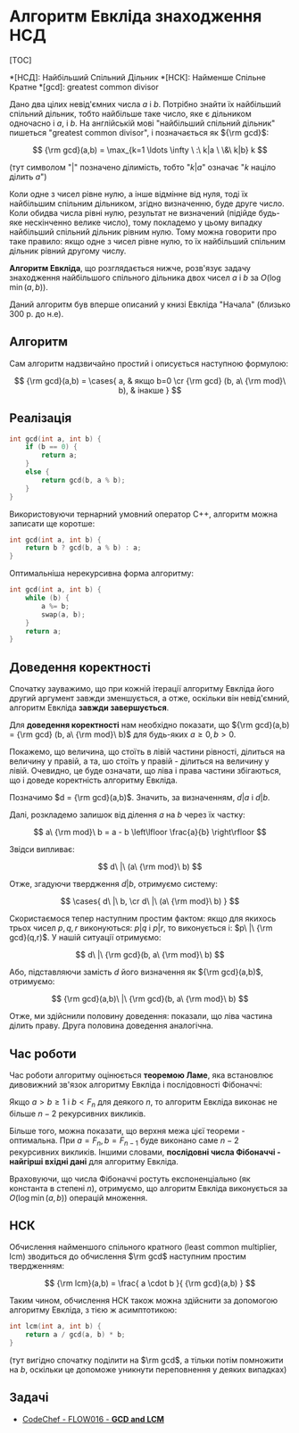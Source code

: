 # Алгоритм Евкліда знаходження НСД

[TOC]

*[НСД]: Найбільший Спільний Дільник
*[НСК]: Найменше Спільне Кратне
*[gcd]: greatest common divisor

Дано два цілих невід'ємних числа $a$ і $b$. Потрібно знайти їх найбільший
спільний дільник, тобто найбільше таке число, яке є дільником одночасно і $a$, і
$b$. На англійській мові "найбільший спільний дільник" пишеться "greatest common
divisor", і позначається як ${\rm gcd}$:

$$ {\rm gcd}(a,b) = \max_{k=1 \ldots \infty \ :\  k|a \ \&\  k|b} k $$

(тут символом "$|$" позначено ділимість, тобто "$k|a$" означає "$k$ націло
ділить $a$")

Коли одне з чисел рівне нулю, а інше відмінне від нуля, тоді їх найбільшим
спільним дільником, згідно визначенню, буде друге число. Коли обидва числа рівні
нулю, результат не визначений (підійде будь-яке нескінченно велике число), тому
покладемо у цьому випадку найбільший спільний дільник рівним нулю. Тому можна
говорити про таке правило: якщо одне з чисел рівне нулю, то їх найбільший
спільним дільник рівний другому числу.

**Алгоритм Евкліда**, що розглядається нижче, розв'язує задачу знаходження
найбільшого спільного дільника двох чисел $a$ і $b$ за $O(\log \min(a,b))$.

Даний алгоритм був вперше описаний у книзі Евкліда "Начала" (близько 300 р. до
н.е).

## Алгоритм

Сам алгоритм надзвичайно простий і описується наступною формулою:

$$ {\rm gcd}(a,b) = \cases{ a, & якщо b=0 \cr {\rm gcd} (b, a\ {\rm mod}\ b), &
інакше } $$

## Реалізація

<!-- gcd_recursive -->
``` cpp
int gcd(int a, int b) {
    if (b == 0) {
        return a;
    }
    else {
        return gcd(b, a % b);
    }
}
```

Використовуючи тернарний умовний оператор C++, алгоритм можна записати ще
коротше:

<!-- gcd_ternary -->
``` cpp
int gcd(int a, int b) {
    return b ? gcd(b, a % b) : a;
}
```

Оптимальніша нерекурсивна форма алгоритму:

<!-- gcd -->
``` cpp
int gcd(int a, int b) {
    while (b) {
        a %= b;
        swap(a, b);
    }
    return a;
}
```

## Доведення коректності

Спочатку зауважимо, що при кожній ітерації алгоритму Евкліда його другий
аргумент завжди зменшується, а отже, оскільки він невід'ємний, алгоритм Евкліда
**завжди завершується**.

Для **доведення коректності** нам необхідно показати, що ${\rm gcd}(a,b) = {\rm
gcd} (b, a\ {\rm mod}\ b)$ для будь-яких $a \ge 0, b > 0$.

Покажемо, що величина, що стоїть в лівій частини рівності, ділиться на величину
у правій, а та, шо стоїть у правій - ділиться на величину у лівій. Очевидно, це
буде означати, що ліва і права частини збігаються, що і доведе коректність
алгоритму Евкліда.

Позначимо $d = {\rm gcd}(a,b)$. Значить, за визначенням, $d|a$ і $d|b$.

Далі, розкладемо залишок від ділення $a$ на $b$ через їх частку:

$$ a\ {\rm mod}\ b = a - b \left\lfloor \frac{a}{b} \right\rfloor $$

Звідси випливає:

$$ d\ |\ (a\ {\rm mod}\ b) $$

Отже, згадуючи твердження $d|b$, отримуємо систему:

$$ \cases{ d\ |\ b, \cr d\ |\ (a\ {\rm mod}\ b) } $$

Скористаємося тепер наступним простим фактом: якщо для якихось трьох чисел
$p,q,r$ виконуються: $p|q$ і $p|r$, то виконується і: $p\ |\ {\rm gcd}(q,r)$. У
нашій ситуації отримуємо:

$$ d\ |\ {\rm gcd}(b, a\ {\rm mod}\ b) $$

Або, підставляючи замість $d$ його визначення як ${\rm gcd}(a,b)$, отримуємо:

$$ {\rm gcd}(a,b)\ |\ {\rm gcd}(b, a\ {\rm mod}\ b) $$

Отже, ми здійснили половину доведення: показали, що ліва частина ділить праву.
Друга половина доведення аналогічна.

## Час роботи

Час роботи алгоритму оцінюється **теоремою Ламе**, яка встановлює дивовижний
зв'язок алгоритму Евкліда і послідовності Фібоначчі:

Якщо $a > b \ge 1$ і $b < F_n$ для деякого $n$, то алгоритм Евкліда виконає не
більше $n-2$ рекурсивних викликів.

Більше того, можна показати, що верхня межа цієї теореми - оптимальна. При $a =
F_n, b = F_{n-1}$ буде виконано саме $n-2$ рекурсивних викликів. Іншими словами,
**послідовні числа Фібоначчі - найгірші вхідні дані** для алгоритму Евкліда.

Враховуючи, що числа Фібоначчі ростуть експоненціально (як константа в степені
$n$), отримуємо, що алгоритм Евкліда виконується за $O(\log \min(a,b))$ операцій
множення.

## НСК

Обчислення найменшого спільного кратного (least common multiplier, lcm)
зводиться до обчислення $\rm gcd$ наступним простим твердженням:

$$ {\rm lcm}(a,b) = \frac{ a \cdot b }{ {\rm gcd}(a,b) } $$

Таким чином, обчислення НСК також можна здійснити за допомогою алгоритму
Евкліда, з тією ж асимптотикою:

<!-- lcm -->
``` cpp
int lcm(int a, int b) {
    return a / gcd(a, b) * b;
}
```

(тут вигідно спочатку поділити на $\rm gcd$, а тільки потім помножити на $b$,
оскільки це допоможе уникнути переповнення у деяких випадках)

## Задачі

* [CodeChef - FLOW016 - **GCD and LCM**](https://www.codechef.com/problems/FLOW016)
